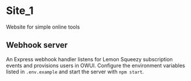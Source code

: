 # Site_1
Website for simple online tools

## Webhook server

An Express webhook handler listens for Lemon Squeezy subscription events and
provisions users in OWUI. Configure the environment variables listed in
`.env.example` and start the server with `npm start`.
